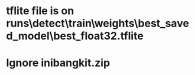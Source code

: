 # tflite file is on runs\detect\train\weights\best_saved_model\best_float32.tflite
# Ignore inibangkit.zip
